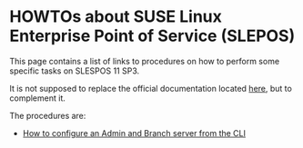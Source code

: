 # HOWTOs about SUSE Linux Enterprise Point of Service (SLEPOS)
This page contains a list of links to procedures on how to perform some specific
tasks on SLESPOS 11 SP3.

It is not supposed to replace the official documentation located
[here](https://www.suse.com/documentation/slepos11/), but to complement it.

The procedures are:

- [How to configure an Admin and Branch server from the CLI](slepos_configure_admin_and_branch_server.md)
